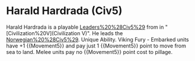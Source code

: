 # Harald Hardrada (Civ5)

Harald Hardrada is a playable [Leaders%20%28Civ5%29](leader) from in "[Civilization%20V](Civilization V)". He leads the [Norwegian%20%28Civ5%29](Norwegians).
Unique Ability.
Viking Fury - Embarked units have +1 {{Movement5}} and pay just 1 {{Movement5}} point to move from sea to land. Melee units pay no {{Movement5}} point cost to pillage.